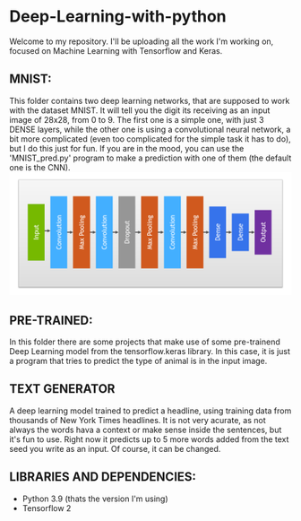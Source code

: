 # Deep-Learning-with-python
Welcome to my repository. I'll be uploading all the work I'm working on, focused on Machine Learning with Tensorflow and Keras.

## MNIST:
This folder contains two deep learning networks, that are supposed to work with the dataset MNIST. It will tell you the digit its receiving as an input image of 28x28, from 0 to 9. The first one is a simple one, with just 3 DENSE layers, while the other one is using a convolutional neural network, a bit more complicated (even too complicated for the simple task it has to do), but I do this just for fun.
If you are in the mood, you can use the 'MNIST_pred.py' program to make a prediction with one of them (the default one is the CNN).
![alt text](https://github.com/Josgonmar/Deep-Learning-and-python/blob/main/Readme_files/Captura.PNG?raw=true)
## PRE-TRAINED:
In this folder there are some projects that make use of some pre-trainend Deep Learning model from the tensorflow.keras library.
In this case, it is just a program that tries to predict the type of animal is in the input image.
## TEXT GENERATOR
A deep learning model trained to predict a headline, using training data from thousands of New York Times headlines.
It is not very acurate, as not always the words hava a context or make sense inside the sentences, but it's fun to use.
Right now it predicts up to 5 more words added from the text seed you write as an input. Of course, it can be changed.
## LIBRARIES AND DEPENDENCIES:
- Python 3.9 (thats the version I'm using)
- Tensorflow 2
